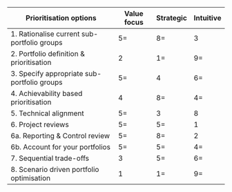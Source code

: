 | Prioritisation options                      | Value focus | Strategic |  Intuitive  |
| ------------------------------------------- | ----------- | --------- | ----------- |
| 1. Rationalise current sub-portfolio groups | 5=          | 8=        | 3           |
| 2. Portfolio definition & prioritisation    | 2           | 1=        | 9=          |
| 3. Specify appropriate sub-portfolio groups | 5=          | 4         | 6=          |
| 4. Achievability based prioritisation       | 4           | 8=        | 4=          |
| 5. Technical alignment                      | 5=          | 3         | 8           |
| 6. Project reviews                          | 5=          | 5=        | 1           |
| 6a. Reporting & Control review              | 5=          | 8=        | 2           |
| 6b.  Account for your portfolios            | 5=          | 5=        | 4=          |
| 7. Sequential trade-offs                    | 3           | 5=        | 6=          |
| 8. Scenario driven portfolio optimisation   | 1           | 1=        | 9=          |